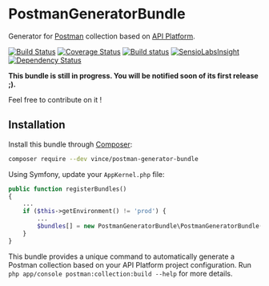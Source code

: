 # PostmanGeneratorBundle

Generator for [Postman](https://www.getpostman.com) collection based on [API Platform](https://api-platform.com/).

[![Build Status](https://secure.travis-ci.org/vincentchalamon/PostmanGeneratorBundle.png?branch=master)](http://travis-ci.org/vincentchalamon/PostmanGeneratorBundle)
[![Coverage Status](https://coveralls.io/repos/github/vincentchalamon/PostmanGeneratorBundle/badge.svg?branch=master)](https://coveralls.io/github/vincentchalamon/PostmanGeneratorBundle?branch=master)
[![Build status](https://ci.appveyor.com/api/projects/status/1yw8a6msiaofoiyd?svg=true)](https://ci.appveyor.com/project/vincentchalamon/postmangeneratorbundle)
[![SensioLabsInsight](https://insight.sensiolabs.com/projects/281cec32-d5dc-4afe-9aee-8a704f1025f9/mini.png)](https://insight.sensiolabs.com/projects/281cec32-d5dc-4afe-9aee-8a704f1025f9)
[![Dependency Status](https://www.versioneye.com/user/projects/56d1d4b3157a69002ea956f7/badge.svg?style=flat)](https://www.versioneye.com/user/projects/56d1d4b3157a69002ea956f7)

**This bundle is still in progress. You will be notified soon of its first release ;).**

Feel free to contribute on it !

## Installation

Install this bundle through [Composer](https://getcomposer.org/):

```bash
composer require --dev vince/postman-generator-bundle
```

Using Symfony, update your `AppKernel.php` file:

```php
public function registerBundles()
{
    ...
    if ($this->getEnvironment() != 'prod') {
        ...
        $bundles[] = new PostmanGeneratorBundle\PostmanGeneratorBundle();
    }
}
```

This bundle provides a unique command to automatically generate a Postman collection based on your API Platform
project configuration. Run `php app/console postman:collection:build --help` for more details.
